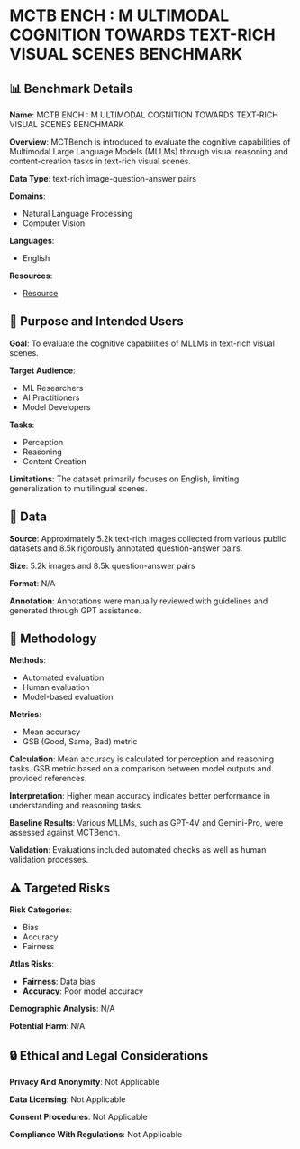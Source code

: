 # MCTB ENCH : M ULTIMODAL COGNITION TOWARDS TEXT-RICH VISUAL SCENES BENCHMARK

## 📊 Benchmark Details

**Name**: MCTB ENCH : M ULTIMODAL COGNITION TOWARDS TEXT-RICH VISUAL SCENES BENCHMARK

**Overview**: MCTBench is introduced to evaluate the cognitive capabilities of Multimodal Large Language Models (MLLMs) through visual reasoning and content-creation tasks in text-rich visual scenes.

**Data Type**: text-rich image-question-answer pairs

**Domains**:
- Natural Language Processing
- Computer Vision

**Languages**:
- English

**Resources**:
- [Resource](https://arxiv.org/abs/2410.11538)

## 🎯 Purpose and Intended Users

**Goal**: To evaluate the cognitive capabilities of MLLMs in text-rich visual scenes.

**Target Audience**:
- ML Researchers
- AI Practitioners
- Model Developers

**Tasks**:
- Perception
- Reasoning
- Content Creation

**Limitations**: The dataset primarily focuses on English, limiting generalization to multilingual scenes.

## 💾 Data

**Source**: Approximately 5.2k text-rich images collected from various public datasets and 8.5k rigorously annotated question-answer pairs.

**Size**: 5.2k images and 8.5k question-answer pairs

**Format**: N/A

**Annotation**: Annotations were manually reviewed with guidelines and generated through GPT assistance.

## 🔬 Methodology

**Methods**:
- Automated evaluation
- Human evaluation
- Model-based evaluation

**Metrics**:
- Mean accuracy
- GSB (Good, Same, Bad) metric

**Calculation**: Mean accuracy is calculated for perception and reasoning tasks. GSB metric based on a comparison between model outputs and provided references.

**Interpretation**: Higher mean accuracy indicates better performance in understanding and reasoning tasks.

**Baseline Results**: Various MLLMs, such as GPT-4V and Gemini-Pro, were assessed against MCTBench.

**Validation**: Evaluations included automated checks as well as human validation processes.

## ⚠️ Targeted Risks

**Risk Categories**:
- Bias
- Accuracy
- Fairness

**Atlas Risks**:
- **Fairness**: Data bias
- **Accuracy**: Poor model accuracy

**Demographic Analysis**: N/A

**Potential Harm**: N/A

## 🔒 Ethical and Legal Considerations

**Privacy And Anonymity**: Not Applicable

**Data Licensing**: Not Applicable

**Consent Procedures**: Not Applicable

**Compliance With Regulations**: Not Applicable
